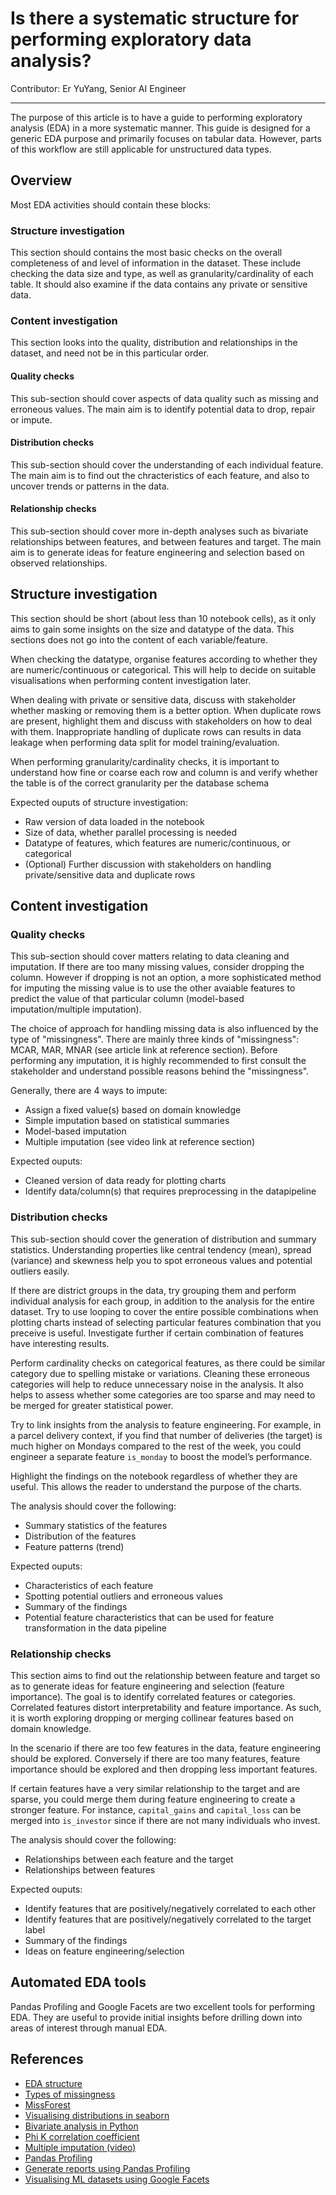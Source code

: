 # Is there a systematic structure for performing exploratory data analysis?

Contributor: Er YuYang, Senior AI Engineer

---

The purpose of this article is to have a guide to performing exploratory analysis (EDA) in a more systematic manner. This guide is designed for a generic EDA purpose and primarily focuses on tabular data. However, parts of this workflow are still applicable for unstructured data types.

## Overview
Most EDA activities should contain these blocks:

### Structure investigation

This section should contains the most basic checks on the overall completeness of and level of information in the dataset. These include checking the data size and type, as well as granularity/cardinality of each table. It should also examine if the data contains any private or sensitive data.  

### Content investigation

This section looks into the quality, distribution and relationships in the dataset, and need not be in this particular order.

#### Quality checks

This sub-section should cover aspects of data quality such as missing and erroneous values. The main aim is to identify potential data to drop, repair or impute.

#### Distribution checks

This sub-section should cover the understanding of each individual feature. The main aim is to find out the chracteristics of each feature, and also to uncover trends or patterns in the data.

#### Relationship checks

This sub-section should cover more in-depth analyses such as bivariate relationships between features, and between features and target. The main aim is to generate ideas for feature engineering and selection based on observed relationships.

## Structure investigation

This section should be short (about less than 10 notebook cells), as it only aims to gain some insights on the size and datatype of the data. This sections does not go into the content of each variable/feature. 

When checking the datatype, organise features according to whether they are numeric/continuous or categorical. This will help to decide on suitable visualisations when performing content investigation later.

When dealing with private or sensitive data, discuss with stakeholder whether masking or removing them is a better option. When duplicate rows are present, highlight them and discuss with stakeholders on how to deal with them. Inappropriate handling of duplicate rows can results in data leakage when performing data split for model training/evaluation.

When performing granularity/cardinality checks, it is important to understand how fine or coarse each row and column is and verify whether the table is of the correct granularity per the database schema

Expected ouputs of structure investigation: 
- Raw version of data loaded in the notebook
- Size of data, whether parallel processing is needed
- Datatype of features, which features are numeric/continuous, or categorical
- (Optional) Further discussion with stakeholders on handling private/sensitive data and duplicate rows

## Content investigation

### Quality checks

This sub-section should cover matters relating to data cleaning and imputation. If there are too many missing values, consider dropping the column. However if dropping is not an option, a more sophisticated method for imputing the missing value is to use the other avaiable features to predict the value of that particular column (model-based imputation/multiple imputation). 

The choice of approach for handling missing data is also influenced by the type of "missingness". There are mainly three kinds of "missingness": MCAR, MAR, MNAR (see article link at reference section). Before performing any imputation, it is highly recommended to first consult the stakeholder and understand possible reasons behind the "missingness". 

Generally, there are 4 ways to impute:
- Assign a fixed value(s) based on domain knowledge
- Simple imputation based on statistical summaries
- Model-based imputation
- Multiple imputation (see video link at reference section)

Expected ouputs:
- Cleaned version of data ready for plotting charts
- Identify data/column(s) that requires preprocessing in the datapipeline

### Distribution checks

This sub-section should cover the generation of distribution and summary statistics. Understanding properties like central tendency (mean), spread (variance) and skewness help you to spot erroneous values and potential outliers easily.

If there are district groups in the data, try grouping them and perform individual analysis for each group, in addition to the analysis for the entire dataset. Try to use looping to cover the entire possible combinations when plotting charts instead of selecting particular features combination that you preceive is useful. Investigate further if certain combination of features have interesting results. 

Perform cardinality checks on categorical features, as there could be similar category due to spelling mistake or variations. Cleaning these erroneous categories will help to reduce unnecessary noise in the analysis. It also helps to assess whether some categories are too sparse and may need to be merged for greater statistical power.

Try to link insights from the analysis to feature engineering. For example, in a parcel delivery context, if you find that number of deliveries (the target) is much higher on Mondays compared to the rest of the week, you could engineer a separate feature `is_monday` to boost the model’s performance. 

Highlight the findings on the notebook regardless of whether they are useful. This allows the reader to understand the purpose of the charts.

The analysis should cover the following:
- Summary statistics of the features
- Distribution of the features
- Feature patterns (trend)

Expected ouputs:
- Characteristics of each feature
- Spotting potential outliers and erroneous values
- Summary of the findings
- Potential feature characteristics that can be used for feature transformation in the data pipeline

### Relationship checks

This section aims to find out the relationship between feature and target so as to generate ideas for feature engineering and selection (feature importance). The goal is to identify correlated features or categories. Correlated features distort interpretability and feature importance. As such, it is worth exploring dropping or merging collinear features based on domain knowledge. 

In the scenario if there are too few features in the data, feature engineering should be explored. Conversely if there are too many features, feature importance should be explored and then dropping less important features.

If certain features have a very similar relationship to the target and are sparse, you could merge them during feature engineering to create a stronger feature. For instance, `capital_gains` and `capital_loss` can be merged into `is_investor` since if there are not many individuals who invest.

The analysis should cover the following:
- Relationships between each feature and the target
- Relationships between features

Expected ouputs:
- Identify features that are positively/negatively correlated to each other
- Identify features that are positively/negatively correlated to the target label
- Summary of the findings
- Ideas on feature engineering/selection

## Automated EDA tools
Pandas Profiling and Google Facets are two excellent tools for performing EDA. They are useful to provide initial insights before drilling down into areas of interest through manual EDA.

## References
- [EDA structure](https://miykael.github.io/blog/2022/advanced_eda/  )
- [Types of missingness](https://www-users.york.ac.uk/~mb55/intro/typemiss4.htm)
- [MissForest](https://towardsdatascience.com/missforest-the-best-missing-data-imputation-algorithm-4d01182aed3)
- [Visualising distributions in seaborn](https://seaborn.pydata.org/tutorial/distributions.html)
- [Bivariate analysis in Python](https://www.analyticsvidhya.com/blog/2022/02/a-quick-guide-to-bivariate-analysis-in-python/)
- [Phi K correlation coefficient](https://towardsdatascience.com/phik-k-get-familiar-with-the-latest-correlation-coefficient-9ba0032b37e7)
- [Multiple imputation (video)](https://www.youtube.com/watch?v=LMsULWGtP2c)
- [Pandas Profiling](https://pypi.org/project/pandas-profiling/)
- [Generate reports using Pandas Profiling](https://www.analyticsvidhya.com/blog/2021/06/generate-reports-using-pandas-profiling-deploy-using-streamlit/)
- [Visualising ML datasets using Google Facets](https://towardsdatascience.com/visualising-machine-learning-datasets-with-googles-facets-462d923251b3)